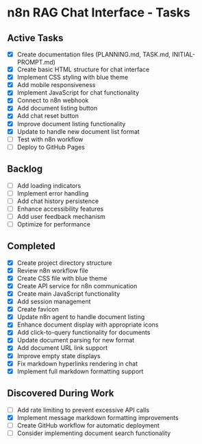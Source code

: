 # n8n RAG Chat Interface - Tasks

## Active Tasks
- [x] Create documentation files (PLANNING.md, TASK.md, INITIAL-PROMPT.md)
- [x] Create basic HTML structure for chat interface
- [x] Implement CSS styling with blue theme
- [x] Add mobile responsiveness
- [x] Implement JavaScript for chat functionality
- [x] Connect to n8n webhook
- [x] Add document listing button
- [x] Add chat reset button
- [x] Improve document listing functionality
- [x] Update to handle new document list format
- [ ] Test with n8n workflow
- [ ] Deploy to GitHub Pages

## Backlog
- [ ] Add loading indicators
- [ ] Implement error handling
- [ ] Add chat history persistence
- [ ] Enhance accessibility features
- [ ] Add user feedback mechanism
- [ ] Optimize for performance

## Completed
- [x] Create project directory structure
- [x] Review n8n workflow file
- [x] Create CSS file with blue theme
- [x] Create API service for n8n communication
- [x] Create main JavaScript functionality
- [x] Add session management
- [x] Create favicon
- [x] Update n8n agent to handle document listing
- [x] Enhance document display with appropriate icons
- [x] Add click-to-query functionality for documents
- [x] Update document parsing for new format
- [x] Add document URL link support
- [x] Improve empty state displays
- [x] Fix markdown hyperlinks rendering in chat
- [x] Implement full markdown formatting support

## Discovered During Work
- [ ] Add rate limiting to prevent excessive API calls
- [x] Implement message markdown formatting improvements
- [ ] Create GitHub workflow for automatic deployment
- [ ] Consider implementing document search functionality 